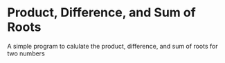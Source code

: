 # Product, Difference, and Sum of Roots
A simple program to calulate the product, difference, and sum of roots for two numbers
